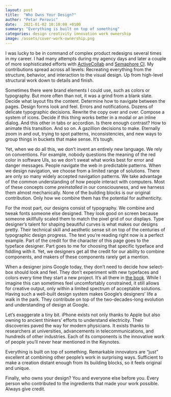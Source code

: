 ```yaml
---
layout: post
title:  "Who Owns Your Design?"
author: "Petar Perovic"
date:   2021-01-02 10:10:00 +0100
summary: "Everything is built on top of something"
categories: design creativity innovation work ownership
image: /assets/cover-work-ownership.png
---
```


I was lucky to be in command of complex product redesigns several times in my career. I had many attempts during my agency days and later a couple of more sophisticated efforts with [ActiveCollab](https://activecollab.com/) and [Semaphore CI](https://semaphoreci.com/). My contributions spread across all levels: Recreating everything from the structure, behavior, and interaction to the visual design. Up from high-level structural work down to details and finish.

Sometimes there were brand elements I could use, such as colors or typography. But more often than not, it was a grind from a blank slate. Decide what layout fits the content. Determine how to navigate between the pages. Design forms look and feel. Errors and notifications. Dozens of delicate typographic decisions. Rewrite the copy over and over. Compose a system of icons. Decide if this thing works better in a modal or an inline dialog. And this other in tabs or accordion. Is there enough contrast? How to animate this transition. And so on. A gazillion decisions to make. Eternally zoom in and out, trying to spot patterns, inconsistencies, and new ways to group things in buckets that make sense. It’s tough.

Yet, when we do all this, we don’t invent an entirely new language. We rely on conventions. For example, nobody questions the meaning of the red color in software UIs, so we don’t sweat what works best for error and danger messages. People navigate the web in predictable patterns. When we design navigation, we choose from a limited range of solutions. There are only so many widely accepted navigation patterns. We take advantage of the common understanding of how people interact with computers. Most of these concepts come _preinstalled_ in our consciousness, and we harness them almost mechanically. None of the building blocks is our original contribution. Only how we combine them has the potential for authenticity.

For the most part, our designs consist of typography. We combine and tweak fonts someone else designed. They look good on screen because someone skillfully scaled them to match the pixel grid of our displays. Type designer’s talent for shaping beautiful curves is what makes our designs pretty. Their technical skill and aesthetic sense sit on top of the centuries of typographic design progress. The text you’re reading right now is a perfect example. Part of the credit for the character of this page goes to the typeface designer. Part goes to me for choosing that specific typeface and fiddling with it. Yet, we designers get all the credit for our ability to combine components, and makers of these components rarely get a mention.

When a designer joins Google today, they don’t need to decide how select-box should look and feel. They don’t experiment with new typefaces and colors every time they start a new project. It’s all there in [the book](https://material.io/). While I imagine this can sometimes feel uncomfortably constrained, it still allows for creative output, only within a limited spectrum of acceptable solutions. Having such a well-built design system makes Google’s designers’ life a walk in the park. They contribute on top of the two-decades-long evolution and understanding of design at Google.

Let’s exaggerate a tiny bit. iPhone exists not only thanks to Apple but also owning to ancient thinkers’ efforts to understand electricity. Their discoveries paved the way for modern physicians. It exists thanks to researchers at universities, advancements in telecommunications, and hundreds of other industries. Each of its components is the innovative work of people you’ll never hear mentioned in the Keynotes.

Everything is built on top of something. Remarkable innovators are “just” excellent at combining other people’s work in surprising ways. Sufficient to make a creation distant enough from its building blocks, so it feels original and unique.

Finally, who owns your design? You and everyone else before you. Every person who contributed to the ingredients that made your work possible. Always give credit.